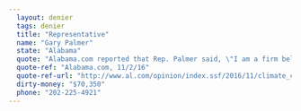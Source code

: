 ```yaml
---
  layout: denier
  tags: denier
  title: "Representative"
  name: "Gary Palmer"
  state: "Alabama"
  quote: "Alabama.com reported that Rep. Palmer said, \"I am a firm believer in sound science. There have been new findings that clearly show the science is not settled on climate change.\""
  quote-ref: "Alabama.com, 11/2/16"
  quote-ref-url: "http://www.al.com/opinion/index.ssf/2016/11/climate_changes_and_alabamians.html"
  dirty-money: "$70,350"
  phone: "202-225-4921"
---
```

